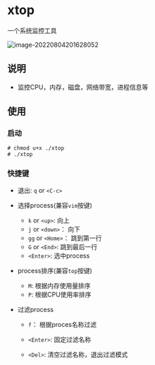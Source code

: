 # xtop
一个系统监控工具



![image-20220804201628052](/home/sky/code/xtop/img/image-20220804201628052.png)



## 说明

- 监控CPU，内存，磁盘，网络带宽，进程信息等

  


## 使用


### 启动

```
# chmod u+x ./xtop
# ./xtop
```



### 快捷键

- 退出: `q` or `<C-c>`

- 选择process(兼容`vim`按键)

  - `k` or `<up>`: 向上
  - `j` or `<down>`： 向下
  - `gg` or `<Home>`： 跳到第一行
  - `G` or `<End>`: 跳到最后一行
  - `<Enter>`: 选中process

- process排序(兼容`top`按键)

  - `M`: 根据内存使用量排序
  - `P`: 根据CPU使用率排序

- 过滤process

  - `f`： 根据proces名称过滤

  - `<Enter>`: 固定过滤名称
  
  - `<Del>`: 清空过滤名称，退出过滤模式
  
    
